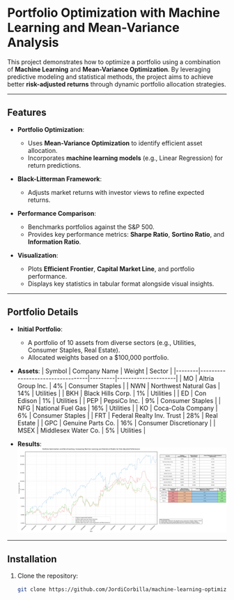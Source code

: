 # Portfolio Optimization with Machine Learning and Mean-Variance Analysis

This project demonstrates how to optimize a portfolio using a combination of **Machine Learning** and **Mean-Variance Optimization**. By leveraging predictive modeling and statistical methods, the project aims to achieve better **risk-adjusted returns** through dynamic portfolio allocation strategies.

---

## **Features**
- **Portfolio Optimization**:
  - Uses **Mean-Variance Optimization** to identify efficient asset allocation.
  - Incorporates **machine learning models** (e.g., Linear Regression) for return predictions.

- **Black-Litterman Framework**:
  - Adjusts market returns with investor views to refine expected returns.

- **Performance Comparison**:
  - Benchmarks portfolios against the S&P 500.
  - Provides key performance metrics: **Sharpe Ratio**, **Sortino Ratio**, and **Information Ratio**.

- **Visualization**:
  - Plots **Efficient Frontier**, **Capital Market Line**, and portfolio performance.
  - Displays key statistics in tabular format alongside visual insights.

---

## **Portfolio Details**
- **Initial Portfolio**:
  - A portfolio of 10 assets from diverse sectors (e.g., Utilities, Consumer Staples, Real Estate).
  - Allocated weights based on a $100,000 portfolio.

- **Assets**:
  | Symbol | Company Name                     | Weight  | Sector              |
  |--------|----------------------------------|---------|---------------------|
  | MO     | Altria Group Inc.               | 4%      | Consumer Staples    |
  | NWN    | Northwest Natural Gas           | 14%     | Utilities           |
  | BKH    | Black Hills Corp.               | 1%      | Utilities           |
  | ED     | Con Edison                      | 1%      | Utilities           |
  | PEP    | PepsiCo Inc.                    | 9%      | Consumer Staples    |
  | NFG    | National Fuel Gas               | 16%     | Utilities           |
  | KO     | Coca-Cola Company               | 6%      | Consumer Staples    |
  | FRT    | Federal Realty Inv. Trust       | 28%     | Real Estate         |
  | GPC    | Genuine Parts Co.               | 16%     | Consumer Discretionary |
  | MSEX   | Middlesex Water Co.             | 5%      | Utilities           |

- **Results**:
![](https://github.com/JordiCorbilla/machine-learning-optimization-portfolio/raw/main/machine_learning_optimization_20250107_214207.png)

---

## **Installation**
1. Clone the repository:
   ```bash
   git clone https://github.com/JordiCorbilla/machine-learning-optimization-portfolio.git
